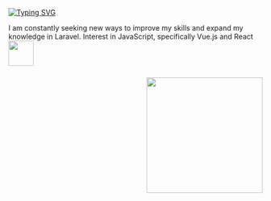 [![Typing SVG](https://readme-typing-svg.herokuapp.com?font=Inconsolata&pause=1000&color=1E3D59&background=F5F0E100&width=435&lines=Hello!+I'm+Lin+Khant+Ko)](https://git.io/typing-svg)

I am constantly seeking new ways to improve my skills and expand my knowledge in Laravel. Interest in JavaScript, specifically Vue.js and React
<img src="https://media.giphy.com/media/mGcNjsfWAjY5AEZNw6/giphy.gif" width="50">

### <img align='right' src="https://media3.giphy.com/media/qgQUggAC3Pfv687qPC/giphy.gif?cid=ecf05e4700ur1h59cekpt37jgaf2i1zgtrcl1w2jz33ox7mh&rid=giphy.gif&ct=g" width="230">

<!---
linkhantko/linkhantko is a ✨ special ✨ repository because its `README.md` (this file) appears on your GitHub profile.
You can click the Preview link to take a look at your changes.
--->

